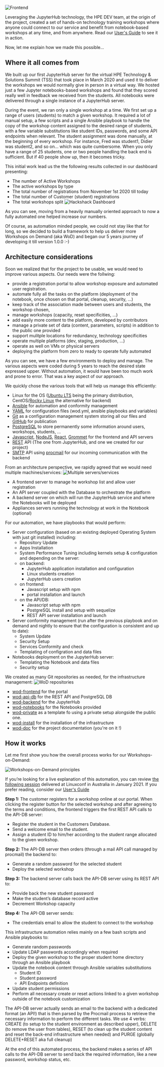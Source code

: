 ![Frontend](img/wod-frontend.png)

Leveraging the JupyterHub technology, the HPE DEV team, at the origin of the project, created a set of hands-on technology training workshops where anyone could connect to our service and benefit from notebook-based workshops at any time, and from anywhere. Read our [User's Guide](USER-GUIDE.md) to see it in action.

Now, let me explain how we made this possible…

## Where it all comes from

We built up our first JupyterHub server for the virtual HPE Technology & Solutions Summit (TSS) that took place in March 2020 and used it to deliver the workshops we would normally give in person in a virtual way. We hosted just a few Jupyter notebooks-based workshops and found that they scored really well in feedback we received from the students. All notebooks were delivered through a single instance of a JupyterHub server.

During the event, we ran only a single workshop at a time. We first set up a range of users (students) to match a given workshop. It required a lot of manual setup, a few scripts and a single Ansible playbook to handle the copy of the workshop content assigned to the desired range of students, with a few variable substitutions like student IDs, passwords, and some API endpoints when relevant. The student assignment was done manually, at the beginning of every workshop. For instance, Fred was student1, Didier was student2, and so on… which was quite cumbersome. When you only have a range of 25 students, one or two people handling the back end is sufficient. But if 40 people show up, then it becomes tricky.

This initial work lead us the the following results collected in our dashboard presenting:
-    The number of Active Workshops
-    The active workshops by type
-    The total number of registrations from November 1st 2020 till today
-    The total number of Customer (student) registrations
-    The total workshops split
![Hackshack Dashboard](img/hackshack-dashboard.png)

As you can see, moving from a heavily manually oriented approach to now a fully automated one helped increase our numbers.

Of course, as automation minded people, we could not stay like that for long, so we decided to build a framework to help us deliver more Workshops on Demand (aka WoD) and began our 5 years journey of developing it till version 1.0.0 :-)

## Architecture considerations

Soon we realized that for the project to be usable, we would need to improve various aspects. Our needs were the follwing:
- provide a registration portal to allow workshop exposure and automated user registration. 
- automate fully all the tasks on the platform (deployment of the notebook, once chosen on that portal, cleanup, security, ...)
- keep track of the association made between users and students, the workshop chosen, 
- manage workshops (capacity, reset specificities, ...)
- add easily more content to the platform, developed by contributors
- manage a private set of data (content, parameters, scripts) in addition to the public one provided
- support mulitple locations for redundancy, technology specificities
- operate multiple platforms (dev, staging, production, ...)
- operate as well on VMs or physical servers
- deploying the platform from zero to ready to operate fully automated

As you can see, we have a few environments to deploy and manage. The various aspects were coded during 5 years to reach the desired state expressed upper. Without automation, it would have been too much work and prone to error. That was a key aspect of our approach.

We quickly chose the various tools that will help us manage this efficiently:
- Linux for the OS ([Ubuntu LTS](https://ubuntu.com/download/server) being the primary distribution, CentOS/[Rocky Linux](https://rockylinux.org/download) the alternative for backend)
- [Ansible](https://en.wikipedia.org/wiki/Ansible_(software)) for automation and conformity management
- [YAML](https://en.wikipedia.org/wiki/YAML) for configuration files (wod.yml, ansible playbooks and variables)
- [Git](https://en.wikipedia.org/wiki/Git) as a configuration management system storing all our files and [GitHub](https://github.com/Workshops-on-Demand) for publication 
- [PostgreSQL](https://en.wikipedia.org/wiki/PostgreSQL) to store permanently some information around users, workshops, students, ...
- [Javascript](https://en.wikipedia.org/wiki/JavaScript), [NodeJS](https://en.wikipedia.org/wiki/Node.js), [React](https://en.wikipedia.org/wiki/React_(software)), [Grommet](https://v2.grommet.io/) for the frontend and API servers
- [REST](https://en.wikipedia.org/wiki/REST) API (The one from JupyterHub, and one we created for our project)
- [SMTP](https://en.wikipedia.org/wiki/Simple_Mail_Transfer_Protocol) API using [procmail](https://en.wikipedia.org/wiki/Procmail) for our incoming communication with the backend

From an architecture perspective, we rapidly agreed that we would need multiple machines/services:
![Multiple servers/services](img/wod-infra-open-source.png)
- A frontend server to manage he workshop list and allow user registration
- An API server coupled with the Database to orchestrate the platform
- A backend server on which will run the JupyterHub service and where the Notebooks will be deployed
- Appliances servers running the technology at work in the Notebook (optional)

For our automation, we have playbooks that would perform:
- Server configuration (based on an existing deployed Operating System with just git installed) including:
    - Repository Update
    - Apps Installation
    - System Performance Tuning including kernels setup & configuration 
    and depending on the server:
    - on backend:
        - JupyterHub application installation and configuration
        - Linux students creation
        - JupyterHub users creation
    - on frontend:
         - Javascript setup with npm
         - portal installation and launch
    - on the API/DB:
         - Javascript setup with npm
         - PostgreSQL install and setup with sequelize
         - REST API server installation and launch
- Server conformity management (run after the previous playbook and on demand and nightly to ensure that the configuration is consistent and up to date):
    - System Update
    - Security Setup
    - Services Conformity and check
    - Templating of configration and data files
- Notebooks deployment on the JupyterHub server:
    - Templating the Notebook and data files
    - Security setup

We created as many Git repositories as needed, for the infrastructure management:
![WoD repositories](img/wod-repositories.png)
- [wod-frontend](https://github.com/Workshops-on-Demand/wod-frontend) for the portal
- [wod-api-db](https://github.com/Workshops-on-Demand/wod-api-db) for the REST API and PostgreSQL DB
- [wod-backend](https://github.com/Workshops-on-Demand/wod-backend) for the JupyterHub
- [wod-notebooks](https://github.com/Workshops-on-Demand/wod-notebooks) for the Notebooks provided
- [wod-private](https://github.com/Workshops-on-Demand/wod-private) as a template fo using a private setup alongside the public one.
- [wod-install](https://github.com/Workshops-on-Demand/wod-install) for the installation of the infrastructure
- [wod-doc](https://github.com/Workshops-on-Demand/.github) for the project documentation (you're on it !)

## How it works

Let me first show you how the overall process works for our Workshops-on-Demand:

![Workshops-on-Demand principles](img/wod-principles.png)

If you’re looking for a live explanation of this automation, you can review [the following session](https://www.youtube.com/watch?v=D6Ss3T2p008&t=515s) delivered at Linuxconf in Australia in January 2021. If you prefer reading, consider our [User's Guide](USER-GUIDE.md)

**Step 1:** The customer registers for a workshop online at our portal. When clicking the register button for the selected workshop and after agreeing to the terms and conditions, the frontend triggers the first REST API calls to the API-DB server:
-    Register the student in the Customers Database.
-    Send a welcome email to the student.
-    Assign a student ID to him/her according to the student range allocated to the given workshop.

**Step 2:** The API-DB server then orders (through a mail API call managed by procmail) the backend to:
-    Generate a random password for the selected student
-    Deploy the selected workshop

**Step 3:** The backend server calls back the API-DB server using its REST API to:
-    Provide back the new student password
-    Make the student’s database record active
-    Decrement Workshop capacity

**Step 4:** The API-DB server sends:
-    The credentials email to allow the student to connect to the workshop

This infrastructure automation relies mainly on a few bash scripts and Ansible playbooks to: 
-    Generate random passwords
-    Update LDAP passwords accordingly when required
-    Deploy the given workshop to the proper student home directory through an Ansible playbook
-    Update the notebook content through Ansible variables substitutions
     -    Student ID
     -    Student password
     -    API Endpoints definition
-    Update student permissions
-    Perform all necessary create or reset actions linked to a given workshop outside of the notebook customization

The API-DB server actually sends an email to the backend with a dedicated format (an API!) that is then parsed by the Procmail process to retrieve the necessary information to perform the different tasks. We use 4 verbs: CREATE (to setup to the student environment as described upper), DELETE (to remove the user from tables), RESET (to clean up the student content and reset the back-end infrastructure when needed) and PURGE (globally DELETE+RESET aka full cleanup)

At the end of this automated process, the backend makes a series of API calls to the API-DB server to send back the required information, like a new password, workshop status, etc.


